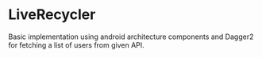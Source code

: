 # LiveRecycler
Basic implementation using android architecture components and Dagger2 for fetching a list of users from given API.

